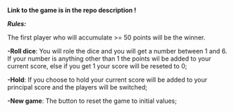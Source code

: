 **Link to the game is in the repo description !**


***Rules:***



The first player who will accumulate >= 50 points will be the winner.

**-Roll dice**: You will role the dice and you will get a number between 1 and 6. If your number is anything other than 1 the points wil be added to your current score, else if you get 1 your score will be reseted to 0;

**-Hold**: If you choose to hold your current score will be added to your principal score and the players will be switched;

**-New game**: The button to reset the game to initial values;
